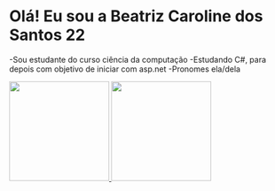 # Olá! Eu sou a Beatriz Caroline dos Santos 22 
-Sou estudante do curso ciência da computação
-Estudando C#, para depois com objetivo de iniciar com asp.net
-Pronomes ela/dela

<div>
<a href="https://github.com/seu-usuário-aqui">
<img loading="lazy" height="180em" src="https://github-readme-stats.vercel.app/api/top-langs/username=Beatrizcsantos22&layout=compact&langs_count=7&theme=dracula"/>
<img loading="lazy" height="180em" src="https://github-readme-stats.vercel.app/api?username=Beatrizcsantos22-aqui&show_icons=true&theme=dracula&include_all_commits=true&count_private=true"/>
</div>




